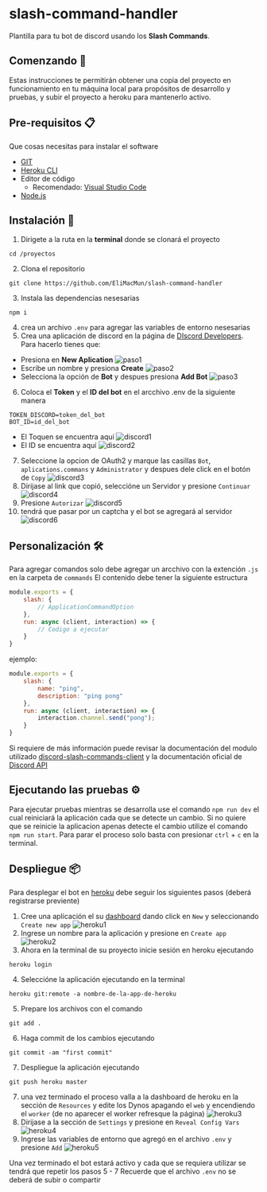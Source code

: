 # slash-command-handler

Plantilla para tu bot de discord usando los **Slash Commands**.

## Comenzando 🚀

Estas instrucciones te permitirán obtener una copia del proyecto en funcionamiento en tu máquina local para propósitos de desarrollo y pruebas, y subir el proyecto a heroku para mantenerlo activo.

## Pre-requisitos 📋

Que cosas necesitas para instalar el software

* [GIT](https://git-scm.com/downloads)
* [Heroku CLI](https://devcenter.heroku.com/articles/heroku-cli)
* Editor de código
  * Recomendado: [Visual Studio Code](https://code.visualstudio.com/download)
* [Node.js](https://nodejs.org/es/download/)

## Instalación 🔧

1. Dirigete a la ruta en la **terminal** donde se clonará el proyecto
```console
cd /proyectos
```
2. Clona el repositorio
```console
git clone https://github.com/EliMacMun/slash-command-handler
```
3. Instala las dependencias nesesarias
```console
npm i
```
4. crea un archivo `.env` para agregar las variables de entorno nesesarias
5. Crea una aplicación de discord en la página de [DIscord Developers](https://discord.com/developers/applications/). Para hacerlo tienes que:
  * Presiona en **New Aplication**
  ![paso1](https://media.discordapp.net/attachments/814715456572751904/814715476927184906/unknown.png)
  * Escribe un nombre y presiona **Create**
  ![paso2](https://cdn.discordapp.com/attachments/814715456572751904/814715769304252467/unknown.png)
  * Selecciona la opción de **Bot** y despues presiona **Add Bot**
  ![paso3](https://media.discordapp.net/attachments/814715456572751904/814716027865792532/unknown.png)
6. Coloca el **Token** y el **ID del bot** en el arcchivo .env de la siguiente manera
```env
TOKEN_DISCORD=token_del_bot
BOT_ID=id_del_bot
```
  * El Toquen se encuentra aquí
  ![discord1](https://media.discordapp.net/attachments/814715456572751904/814716379139801149/unknown.png)
  * El ID se encuentra aquí
  ![discord2](https://media.discordapp.net/attachments/814715456572751904/814716527793668116/unknown.png)
7. Seleccione la opcion de OAuth2 y marque las casillas `Bot`, `aplications.commans` y `Administrator` y despues dele click en el botón de `Copy`
![discord3](https://media.discordapp.net/attachments/814715456572751904/814737218743566366/unknown.png)
8. Dirijase al link que copió, seleccióne un Servidor y presione `Continuar`
![discord4](https://cdn.discordapp.com/attachments/814715456572751904/814738525349871626/unknown.png)
9. Presione `Autorizar`
![discord5](https://cdn.discordapp.com/attachments/814715456572751904/814738901515501568/unknown.png)
10. tendrá que pasar por un captcha y el bot se agregará al servidor
![discord6](https://cdn.discordapp.com/attachments/814715456572751904/814739315090915408/unknown.png)
## Personalización 🛠️

Para agregar comandos solo debe agregar un arcchivo con la extención `.js` en la carpeta de `commands`
El contenido debe tener la siguiente estructura
```js
module.exports = {
    slash: {
        // ApplicationCommandOption
    },
    run: async (client, interaction) => {
        // Codigo a ejecutar
    }
}
```
ejemplo: 
```js
module.exports = {
    slash: {
        name: "ping",
        description: "ping pong"
    },
    run: async (client, interaction) => {
        interaction.channel.send("pong");
    }
}
```
Si requiere de más información puede revisar la documentación del modulo utilizado [discord-slash-commands-client](https://www.npmjs.com/package/discord-slash-commands-client) y la documentación oficial de [Discord API](https://discord.com/developers/docs/interactions/slash-commands)

## Ejecutando las pruebas ⚙️

Para ejecutar pruebas mientras se desarrolla use el comando `npm run dev` el cual reiniciará la aplicación cada que se detecte un cambio.
Si no quiere que se reinicie la aplicacion apenas detecte el cambio utilize el comando `npm run start`.
Para parar el proceso solo basta con presionar `ctrl` + `c` en la terminal.

## Despliegue 📦

Para desplegar el bot en [heroku](https://dashboard.heroku.com/) debe seguir los siguientes pasos (deberá registrarse previente)

1. Cree una aplicación el su [dashboard](https://dashboard.heroku.com/apps) dando click en `New` y seleccionando `Create new app`
![heroku1](https://cdn.discordapp.com/attachments/814715456572751904/814725371147976764/unknown.png)
2. Ingrese un nombre para la aplicación y presione en `Create app`
![heroku2](https://cdn.discordapp.com/attachments/814715456572751904/814726045789192192/unknown.png)
3. Ahora en la terminal de su proyecto inicie sesión en heroku ejecutando
```console
heroku login
```
4. Seleccióne la aplicación ejecutando en la terminal
```console
heroku git:remote -a nombre-de-la-app-de-heroku
```
5. Prepare los archivos con el comando
```console
git add .
```
6. Haga commit de los cambios ejecutando
```console
git commit -am "first commit"
```
7. Despliegue la aplicación ejecutando
```console
git push heroku master
```
7. una vez terminado el proceso valla a la dashboard de heroku en la sección de `Resources` y edite los Dynos apagando el `web` y encendiendo el `worker` (de no aparecer el worker refresque la página)
![heroku3](https://cdn.discordapp.com/attachments/814715456572751904/814729335214702672/unknown.png)
8. Dirijase a la sección de `Settings` y presione en `Reveal Config Vars`
![heroku4](https://cdn.discordapp.com/attachments/814715456572751904/814729951117967360/unknown.png)
9. Ingrese las variables de entorno que agregó en el archivo `.env` y presione `Add`
![heroku5](https://cdn.discordapp.com/attachments/814715456572751904/814730415675801610/unknown.png)

Una vez terminado el bot estará activo y cada que se requiera utilizar se tendrá que repetir los pasos 5 - 7
Recuerde que el archivo `.env` no se deberá de subir o compartir
